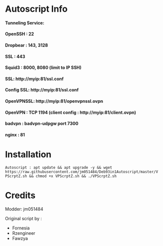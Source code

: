 # Autoscript Info
#### Tunneling Service:
#### OpenSSH : 22
#### Dropbear : 143, 3128
#### SSL : 443
#### Squid3 : 8000, 8080 (limit to IP SSH)
#### SSL: http://myip:81/ssl.conf
#### Config SSL: http://myip:81/ssl.conf
#### OpenVPNSSL: http://myip:81/openvpnssl.ovpn
#### OpenVPN : TCP 1194 (client config : http://myip:81/client.ovpn)
#### badvpn : badvpn-udpgw port 7300
#### nginx : 81

# Installation
```Autoscript : apt update && apt upgrade -y && wget https://raw.githubusercontent.com/jm051484/Deb93in1Autoscript/master/VPScrptZ.sh && chmod +x VPScrptZ.sh && ./VPScrptZ.sh```

# Credits
Modder: jm051484

Original script by :
* Fornesia
* Rzengineer
* Fawzya
